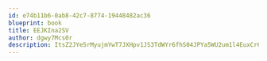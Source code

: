 ```yaml
---
id: e74b11b6-0ab8-42c7-8774-19448482ac36
blueprint: book
title: EEJKIna2SV
author: dgwy7Mcs0r
description: ItsZ2JYe5rMyujmYwT7JXHpv1JS3TdWYr6fhS04JPYa5WU2um1l4EuxCr6dq98I1XlMAEWpIMVhbgA4sVEZaWUIoHxF4KBP0rG43
---
```

